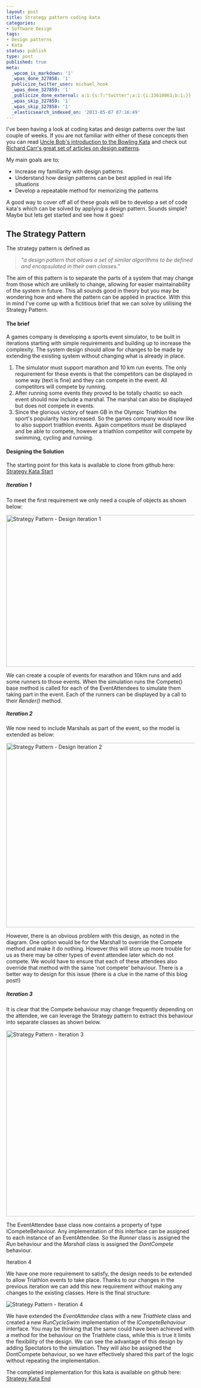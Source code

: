 ```yaml
---
layout: post
title: Strategy pattern coding kata
categories:
- Software Design
tags:
- Design patterns
- Kata
status: publish
type: post
published: true
meta:
  _wpcom_is_markdown: '1'
  _wpas_done_327858: '1'
  publicize_twitter_user: michael_hook
  _wpas_done_327859: '1'
  _publicize_done_external: a:1:{s:7:"twitter";a:1:{i:33610861;b:1;}}
  _wpas_skip_327859: '1'
  _wpas_skip_327858: '1'
  _elasticsearch_indexed_on: '2013-05-07 07:16:49'
---
```

I've been having a look at coding katas and design patterns over the last couple of weeks. If you are not familiar with either of these concepts then you can read <a href="http://butunclebob.com/ArticleS.UncleBob.TheBowlingGameKata">Uncle Bob's introduction to the Bowling Kata</a> and check out <a href="http://www.blackwasp.co.uk/GofPatterns.aspx">Richard Carr's great set of articles on design patterns</a>.

My main goals are to:

<ul>
    <li><span style="line-height:13px;">Increase my familiarity with design patterns</span></li>
    <li>Understand how design patterns can be best applied in real life situations</li>
    <li>Develop a repeatable method for memorizing the patterns</li>
</ul>

A good way to cover off all of these goals will be to develop a set of code kata's which can be solved by applying a design pattern.  Sounds simple? Maybe but lets get started and see how it goes!

<h2>The Strategy Pattern</h2>

The strategy pattern is defined as<em>   </em>

<blockquote><em>"a design pattern that allows a set of similar algorithms to be defined and encapsulated in their own classes." </em></blockquote>

The aim of this pattern is to separate the parts of a system that may change from those which are unlikely to change, allowing for easier maintainability of the system in future.  This all sounds good in theory but you may be wondering how and where the pattern can be applied in practice. With this in mind I've come up with a  fictitious brief that we can solve by utilising the Strategy Pattern.

<h4>The brief</h4>

A games company is developing a sports event simulator, to be built in iterations starting with simple requirements and building up to increase the complexity. The system design should allow for changes to be made by extending the existing system without changing what is already in place.

<ol>
    <li>The simulator must support marathon and 10 km run events. The only requirement for these events is that the competitors can be displayed in some way (text is fine) and they can compete in the event. All competitors will compete by running.</li>
    <li>After running some events they proved to be totally chaotic so each event should now include a marshal. The marshal can also be displayed but does not compete in events.</li>
    <li>Since the glorious victory of team GB in the Olympic Triathlon the sport's popularity has increased. So the games company would now like to also support triathlon events. Again competitors must be displayed and be able to compete, however a triathlon competitor will compete by swimming, cycling and running.</li>
</ol>

<h4>Designing the Solution</h4>

The starting point for this kata is available to clone from github here: <a href="https://github.com/MikeHook/DesignPatterns/tree/StrategyStart">Strategy Kata Start</a>  <a href="https://github.com/MikeHook/DesignPatterns/tree/StrategyStart">
</a>

<h5>Iteration 1</h5>

To meet the first requirement we only need a couple of objects as shown below:

<img class="alignnone" alt="Strategy Pattern - Design iteration 1" src="https://www.lucidchart.com/publicSegments/view/5180e984-cb84-4274-a415-68870a00005a/image.png" width="637" height="405" />

We can create a couple of events for marathon and 10km runs and add some runners to those events. When the simulation runs the Compete() base method is called for each of the EventAttendees to simulate them taking part in the event. Each of the runners can be displayed by a call to their <em>Render()</em> method.

<h5><span style="line-height:13px;">Iteration 2</span></h5>

We now need to include Marshals as part of the event, so the model is extended as below:

<img class="alignnone" alt="Strategy Pattern - Design iteration 2" src="https://www.lucidchart.com/publicSegments/view/518380c3-ab34-42c9-a96e-71dc0a005c5f/image.png" width="707" height="492" />

However, there is an obvious problem with this design, as noted in the diagram. One option would be for the Marshall to override the Compete method and make it do nothing. However this will store up more trouble for us as there may be other types of event attendee later which do not compete. We would have to ensure that each of these attendees also override that method with the same 'not compete' behaviour. There is a better way to design for this issue (there is a clue in the name of this blog post!)

<h5>Iteration 3</h5>

It is clear that the Compete behaviour may change frequently depending on the attendee, we can leverage the Strategy pattern to extract this behaviour into separate classes as shown below.

<img class="alignnone" alt="Strategy Pattern - Iteration 3" src="https://www.lucidchart.com/publicSegments/view/51877f21-1fd8-4c3b-9f02-04510a0087f6/image.png" width="519" height="496" />

The EventAttendee base class now contains a property of type ICompeteBehaviour. Any implementation of this interface can be assigned to each instance of an EventAttendee. So the <em>Runner</em> class is assigned the <em>Run </em>behaviour and the <em>Marshall</em> class is assigned the <em>DontCompete</em> behaviour.

Iteration 4

We have one more requirement to satisfy, the design needs to be extended to allow Triathlon events to take place. Thanks to our changes in the previous iteration we can add this new requirement without making any changes to the existing classes. Here is the final structure:

<img class="alignnone" alt="Strategy Pattern - Iteration 4" src="https://www.lucidchart.com/publicSegments/view/51878405-1770-4c88-b91a-761b0a000882/image.png" />

We have extended the <em>EventAttendee</em> class with a new <em>Triathlete</em> class and created a new <em>RunCycleSwim</em> implementation of the <em>ICompeteBehaviour</em> interface. You may be thinking that the same could have been achieved with a method for the behaviour on the Triathlete class, while this is true it limits the flexibility of the design. We can see the advantage of this design by adding Spectators to the simulation. They will also be assigned the DontCompete behaviour, so we have effectively shared this part of the logic without repeating the implementation.

The completed implementation for this kata is available on github here:  <a href="https://github.com/MikeHook/DesignPatterns/tree/StrategyEnd">Strategy Kata End</a>
